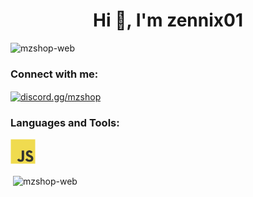<h1 align="center">Hi 👋, I'm zennix01</h1>
<p align="left"> <img src="https://komarev.com/ghpvc/?username=mzshop-web&label=Profile%20views&color=982abc&style=flat-square" alt="mzshop-web" /> </p>

<h3 align="left">Connect with me:</h3>
<p align="left">
<a href="https://discord.gg/discord.gg/mzshop" target="blank"><img align="center" src="https://raw.githubusercontent.com/rahuldkjain/github-profile-readme-generator/master/src/images/icons/Social/discord.svg" alt="discord.gg/mzshop" height="30" width="40" /></a>
</p>

<h3 align="left">Languages and Tools:</h3>
<p align="left"> <a href="https://developer.mozilla.org/en-US/docs/Web/JavaScript" target="_blank" rel="noreferrer"> <img src="https://raw.githubusercontent.com/devicons/devicon/master/icons/javascript/javascript-original.svg" alt="javascript" width="40" height="40"/> </a> </p>

<p>&nbsp;<img align="center" src="https://github-readme-stats.vercel.app/api?username=mzshop-web&show_icons=true&locale=en" alt="mzshop-web" /></p>
